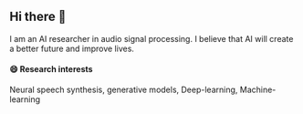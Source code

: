 ## Hi there 👋
I am an AI researcher in audio signal processing. I believe that AI will create a better future and improve lives.

#### 😄 Research interests

Neural speech synthesis, generative models, Deep-learning, Machine-learning

